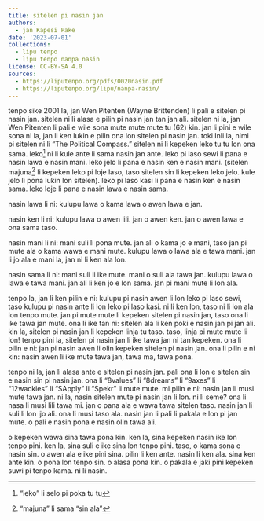 ```yaml
---
title: sitelen pi nasin jan
authors:
  - jan Kapesi Pake
date: '2023-07-01'
collections:
  - lipu tenpo
  - lipu tenpo nanpa nasin
license: CC-BY-SA 4.0
sources:
  - https://liputenpo.org/pdfs/0020nasin.pdf
  - https://liputenpo.org/lipu/nanpa-nasin/
---
```


tenpo sike 2001 la, jan Wen Pitenten (Wayne Brittenden) li pali e sitelen pi nasin jan. sitelen ni li alasa e pilin pi nasin jan tan jan ali. sitelen ni la, jan Wen Pitenten li pali e wile sona mute mute mute tu (62) kin. jan li pini e wile sona ni la, jan li ken lukin e pilin ona lon sitelen pi nasin jan. toki Inli la, nimi pi sitelen ni li “The Political Compass.” sitelen ni li kepeken leko tu tu lon ona sama. leko[^1] ni li kule ante li sama nasin jan ante. leko pi laso sewi li pana e nasin lawa e nasin mani. leko jelo li pana e nasin ken e nasin mani. (sitelen majuna[^2] li kepeken leko pi loje laso, taso sitelen sin li kepeken leko jelo. kule jelo li pona lukin lon sitelen). leko pi laso kasi li pana e nasin ken e nasin sama. leko loje li pana e nasin lawa e nasin sama.

nasin lawa li ni: kulupu lawa o kama lawa o awen lawa e jan.

nasin ken li ni: kulupu lawa o awen lili. jan o awen ken. jan o awen lawa e ona sama taso.

nasin mani li ni: mani suli li pona mute. jan ali o kama jo e mani, taso jan pi mute ala o kama wawa e mani mute. kulupu lawa o lawa ala e tawa mani. jan li jo ala e mani la, jan ni li ken ala lon.

nasin sama li ni: mani suli li ike mute. mani o suli ala tawa jan. kulupu lawa o lawa e tawa mani. jan ali li ken jo e lon sama. jan pi mani mute li lon ala.

[^1]: “leko” li selo pi poka tu tu
[^2]: “majuna” li sama “sin ala”

tenpo la, jan li ken pilin e ni: kulupu pi nasin awen li lon leko pi laso sewi, taso kulupu pi nasin ante li lon leko pi laso kasi. ni li ken lon, taso ni li lon ala lon tenpo mute. jan pi mute mute li kepeken sitelen pi nasin jan, taso ona li ike tawa jan mute. ona li ike tan ni: sitelen ala li ken poki e nasin jan pi jan ali. kin la, sitelen pi nasin jan li kepeken linja tu taso. taso, linja pi mute mute li lon! tenpo pini la, sitelen pi nasin jan li ike tawa jan ni tan kepeken. ona li pilin e ni: jan pi nasin awen li olin kepeken sitelen pi nasin jan. ona li pilin e ni kin: nasin awen li ike mute tawa jan, tawa ma, tawa pona.

tenpo ni la, jan li alasa ante e sitelen pi nasin jan. pali ona li lon e sitelen sin e nasin sin pi nasin jan. ona li “8values” li “8dreams” li “9axes” li “12wackies” li “SApply” li “Spekr” li mute mute. mi pilin e ni: nasin jan li musi mute tawa jan. ni la, nasin sitelen mute pi nasin jan li lon. ni li seme? ona li nasa li musi lili tawa mi. jan o pana ala e wawa tawa sitelen taso. nasin jan li suli li lon ijo ali. ona li musi taso ala. nasin jan li pali li pakala e lon pi jan mute. o pali e nasin pona e nasin olin tawa ali.

o kepeken wawa sina tawa pona kin. ken la, sina kepeken nasin ike lon tenpo pini. ken la, sina suli e ike sina lon tenpo pini. taso, o kama sona e nasin sin. o awen ala e ike pini sina. pilin li ken ante. nasin li ken ala. sina ken ante kin. o pona lon tenpo sin. o alasa pona kin. o pakala e jaki pini kepeken suwi pi tenpo kama. ni li nasin.